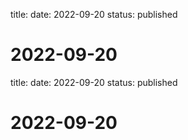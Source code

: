 title: 
date: 2022-09-20
status: published

# 2022-09-20
title: 
date: 2022-09-20
status: published

# 2022-09-20
